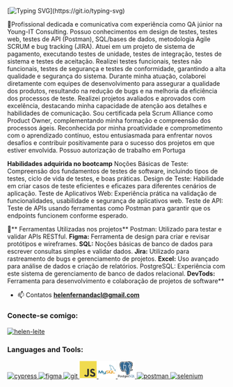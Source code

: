 [![Typing SVG](https://readme-typing-svg.demolab.com?font=Poetsen+One&size=25&pause=1000&random=false&width=435&lines=Ol%C3%A1+pessoal!+Sejam+bem+vindos+!)](https://git.io/typing-svg)


:sunflower:Profissional dedicada e comunicativa com experiência como QA júnior na Young-IT Consulting. Possuo
conhecimentos em design de testes, testes web, testes de API (Postman), SQL/bases de dados, metodologia Agile
SCRUM e bug tracking (JIRA).
Atuei em um projeto de sistema de pagamento, executando testes de unidade, testes de integração, testes de
sistema e testes de aceitação. Realizei testes funcionais, testes não funcionais, testes de segurança e testes de
conformidade, garantindo a alta qualidade e segurança do sistema.
Durante minha atuação, colaborei diretamente com equipes de desenvolvimento para assegurar a qualidade dos
produtos, resultando na redução de bugs e na melhoria da eficiência dos processos de teste.
Realizei projetos avaliados e aprovados com excelência, destacando minha capacidade de atenção aos detalhes e
habilidades de comunicação. Sou certificada pela Scrum Alliance como Product Owner, complementando minha
formação e compreensão dos processos ágeis.
Reconhecida por minha proatividade e comprometimento com o aprendizado contínuo, estou entusiasmada
para enfrentar novos desafios e contribuir positivamente para o sucesso dos projetos em que estiver envolvida.
Possuo autorização de trabalho em Portuga

  **Habilidades adquirida no bootcamp** Noções Básicas de Teste: Compreensão dos fundamentos de testes de software, incluindo tipos de testes, ciclo de vida de testes, e boas práticas. Design de Teste: Habilidade em criar casos de teste eficientes e eficazes para diferentes cenários de aplicação. Teste de Aplicativos Web: Experiência prática na validação de funcionalidades, usabilidade e segurança de aplicativos web. Teste de API: Teste de APIs usando ferramentas como Postman para garantir que os endpoints funcionem conforme esperado.

:wrench:** Ferramentas Utilizadas nos projetos** 
  Postman: Utilizado para testar e validar APIs RESTful. **Figma:** Ferramenta de design para criar e revisar protótipos e wireframes. **SQL:** Noções básicas de banco de dados para escrever consultas simples e validar dados. **Jira:** Utilizado para rastreamento de bugs e gerenciamento de projetos. **Excel:** Uso avançado para análise de dados e criação de relatórios. PostgreSQL: Experiência com este sistema de gerenciamento de banco de dados relacional. **DevTods:** Ferramenta para desenvolvimento e colaboração de projetos de software**
  
- 📫 Contatos **helenfernandacl@gmail.com**

<h3 align="left">Conecte-se comigo:</h3>
<p align="left">
<a href="https://linkedin.com/in/helen-leite" target="blank"><img align="center" src="https://raw.githubusercontent.com/rahuldkjain/github-profile-readme-generator/master/src/images/icons/Social/linked-in-alt.svg" alt="helen-leite" height="30" width="40" /></a>
</p>

<h3 align="left">Languages and Tools:</h3>
<p align="left"> <a href="https://www.cypress.io" target="_blank" rel="noreferrer"> <img src="https://raw.githubusercontent.com/simple-icons/simple-icons/6e46ec1fc23b60c8fd0d2f2ff46db82e16dbd75f/icons/cypress.svg" alt="cypress" width="40" height="40"/> </a> <a href="https://www.figma.com/" target="_blank" rel="noreferrer"> <img src="https://www.vectorlogo.zone/logos/figma/figma-icon.svg" alt="figma" width="40" height="40"/> </a> <a href="https://git-scm.com/" target="_blank" rel="noreferrer"> <img src="https://www.vectorlogo.zone/logos/git-scm/git-scm-icon.svg" alt="git" width="40" height="40"/> </a> <a href="https://developer.mozilla.org/en-US/docs/Web/JavaScript" target="_blank" rel="noreferrer"> <img src="https://raw.githubusercontent.com/devicons/devicon/master/icons/javascript/javascript-original.svg" alt="javascript" width="40" height="40"/> </a> <a href="https://www.mysql.com/" target="_blank" rel="noreferrer"> <img src="https://raw.githubusercontent.com/devicons/devicon/master/icons/mysql/mysql-original-wordmark.svg" alt="mysql" width="40" height="40"/> </a> <a href="https://www.postgresql.org" target="_blank" rel="noreferrer"> <img src="https://raw.githubusercontent.com/devicons/devicon/master/icons/postgresql/postgresql-original-wordmark.svg" alt="postgresql" width="40" height="40"/> </a> <a href="https://postman.com" target="_blank" rel="noreferrer"> <img src="https://www.vectorlogo.zone/logos/getpostman/getpostman-icon.svg" alt="postman" width="40" height="40"/> </a> <a href="https://www.selenium.dev" target="_blank" rel="noreferrer"> <img src="https://raw.githubusercontent.com/detain/svg-logos/780f25886640cef088af994181646db2f6b1a3f8/svg/selenium-logo.svg" alt="selenium" width="40" height="40"/> </a> </p>

